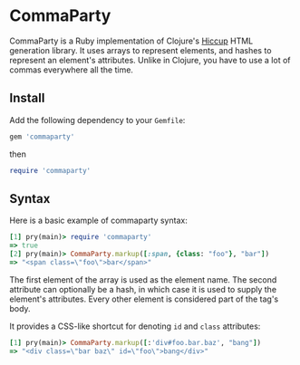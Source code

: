 CommaParty
======
CommaParty is a Ruby implementation of Clojure's
[Hiccup](https://github.com/weavejester/hiccup/) HTML generation library.
It uses arrays to represent elements, and hashes to represent an element's
attributes. Unlike in Clojure, you have to use a lot of commas everywhere all
the time.

Install
-------
Add the following dependency to your `Gemfile`:

```ruby
gem 'commaparty'
```

then

```ruby
require 'commaparty'
```

Syntax
------

Here is a basic example of commaparty syntax:

```ruby
[1] pry(main)> require 'commaparty'
=> true
[2] pry(main)> CommaParty.markup([:span, {class: "foo"}, "bar"])
=> "<span class=\"foo\">bar</span>"
```

The first element of the array is used as the element name. The second
attribute can optionally be a hash, in which case it is used to supply
the element's attributes. Every other element is considered part of the
tag's body.

It provides a CSS-like shortcut for denoting `id` and `class`
attributes:

```ruby
[1] pry(main)> CommaParty.markup([:'div#foo.bar.baz', "bang"])
=> "<div class=\"bar baz\" id=\"foo\">bang</div>"
```
